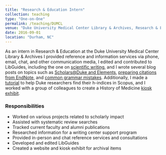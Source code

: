 ```yaml
---
title: "Research & Education Intern"
collection: teaching
type: "One-on-One"
permalink: /teaching/DUMCL
venue: "Duke University Medical Center Library & Archives, Research & Education"
date: 2016-09-01
location: "Durham, NC"
---
```


As an intern in Research & Education at the Duke University Medical Center Library & Archives I provided reference and information services via phone, email, chat, and other communication media, I edited and contributed to LibGuides, including the one on [scientific writing](https://guides.mclibrary.duke.edu/scientificwriting), and  I wrote several blog posts on topics such as [Scholars@Duke and Elements](https://mclibrary.duke.edu/about/blog/2017-03-03/scholarsduke-publication-features-elements), [preparing citations from EndNote](https://mclibrary.duke.edu/about/blog/2017-04-24/preparing-citations-endnote-apa-ama-chicago-styles), and [common grammar mistakes](https://mclibrary.duke.edu/about/blog/2017-05-24/common-grammar-mistakes). Additionally, I made a [tutorial](http://gots.mclibrary.duke.edu/tutorial/h-index) to help Duke researchers find their h-indices in Scopus, and I worked with a group of colleagues to create a History of Medicine [kiosk exhibit](https://static.mclibrary.duke.edu/history-of-medicine/).

### Responsibilities
- Worked on various projects related to scholarly impact
- Assisted with systematic review searches
- Tracked current faculty and alumni publications
- Researched information for a writing center support program
- Provided in-person and chat reference services and consultations
- Developed and edited LibGuides
- Created a website and kiosk exhibit for archival items

